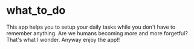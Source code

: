 # what_to_do

This app helps you to setup your daily tasks while you don't have to remember anything. Are we humans becoming more and more forgetful? That's what I wonder. Anyway enjoy the app!!
